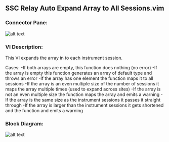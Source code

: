 ## **SSC Relay Auto Expand Array to All Sessions.vim**
### Connector Pane:
![alt text](/Instrument%20Control/Relay/SubVIs/SSC%20Relay%20Auto%20Expand%20Array%20to%20All%20Sessions.vimc.png "SSC Relay Auto Expand Array to All Sessions.vim connector pane")

### VI Description:
This VI expands the array in to each instrument session.

Cases:
-If both arrays are empty, this function does nothing (no error)
-If the array is empty this function generates an array of default type and throws an error
-If the array has one element the function maps it to all sessions
-If the array is an even multiple size of the number of sessions it maps the array multiple times (used to expand across sites)
-If the array is not an even multiple size the function maps the array and emits a warning
-If the array is the same size as the instrument sessions it passes it straight through
-If the array is larger than the instrument sessions it gets shortened and the function and emits a warning

### Block Diagram:
![alt text](/Instrument%20Control/Relay/SubVIs/SSC%20Relay%20Auto%20Expand%20Array%20to%20All%20Sessions.vimd.png "SSC Relay Auto Expand Array to All Sessions.vim block diagram")
